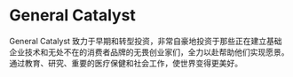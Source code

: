 # General Catalyst

General Catalyst 致力于早期和转型投资，非常自豪地投资于那些正在建立基础企业技术和无处不在的消费者品牌的无畏创业家们，全力以赴帮助他们实现愿景。通过教育、研究、重要的医疗保健和社会工作，使世界变得更美好。

